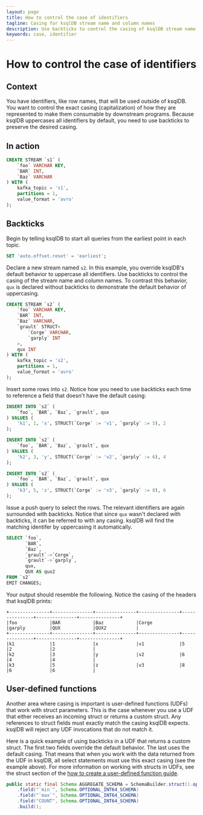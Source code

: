 ```yaml
---
layout: page
title: How to control the case of identifiers 
tagline: Casing for ksqlDB stream name and column names
description: Use backticks to control the casing of ksqlDB stream name and column names
keywords: case, identifier
---
```


# How to control the case of identifiers

## Context

You have identifiers, like row names, that will be used outside of
ksqlDB. You want to control the exact casing (capitalization) of how
they are represented to make them consumable by downstream
programs. Because ksqlDB uppercases all identifiers by default, you
need to use backticks to preserve the desired casing.

## In action

```sql
CREATE STREAM `s1` (
    `foo` VARCHAR KEY,
    `BAR` INT,
    `Baz` VARCHAR
) WITH (
    kafka_topic = 's1',
    partitions = 1,
    value_format = 'avro'
);
```

## Backticks

Begin by telling ksqlDB to start all queries from the earliest point
in each topic.

```sql
SET 'auto.offset.reset' = 'earliest';
```

Declare a new stream named `s2`. In this example, you override
ksqlDB's default behavior to uppercase all identifiers. Use backticks
to control the casing of the stream name and column names. To contrast
this behavior, `qux` is declared without backticks to demonstrate
the default behavior of uppercasing.

```sql
CREATE STREAM `s2` (
    `foo` VARCHAR KEY,
    `BAR` INT,
    `Baz` VARCHAR,
    `grault` STRUCT<
        `Corge` VARCHAR,
        `garply` INT
    >,
    qux INT
) WITH (
    kafka_topic = 's2',
    partitions = 1,
    value_format = 'avro'
);
```

Insert some rows into `s2`. Notice how you need to use backticks each
time to reference a field that doesn't have the default casing:

```sql
INSERT INTO `s2` (
    `foo`, `BAR`, `Baz`, `grault`, qux
) VALUES (
    'k1', 1, 'x', STRUCT(`Corge` := 'v1', `garply` := 5), 2
);

INSERT INTO `s2` (
    `foo`, `BAR`, `Baz`, `grault`, qux
) VALUES (
    'k2', 3, 'y', STRUCT(`Corge` := 'v2', `garply` := 6), 4
);

INSERT INTO `s2` (
    `foo`, `BAR`, `Baz`, `grault`, qux
) VALUES (
    'k3', 5, 'z', STRUCT(`Corge` := 'v3', `garply` := 8), 6
);
```

Issue a push query to select the rows. The relevant identifiers are
again surrounded with backticks. Notice that since `qux` wasn't
declared with backticks, it can be referred to with any casing. ksqlDB
will find the matching identifer by uppercasing it automatically.

```sql
SELECT `foo`,
       `BAR`,
       `Baz`,
       `grault`->`Corge`,
       `grault`->`garply`,
       qux,
       QUX AS qux2
FROM `s2`
EMIT CHANGES;
```

Your output should resemble the following. Notice the casing of the
headers that ksqlDB prints:

```
+---------------+---------------+---------------+---------------+---------------+---------------+---------------+
|foo            |BAR            |Baz            |Corge          |garply         |QUX            |QUX2           |
+---------------+---------------+---------------+---------------+---------------+---------------+---------------+
|k1             |1              |x              |v1             |5              |2              |2              |
|k2             |3              |y              |v2             |6              |4              |4              |
|k3             |5              |z              |v3             |8              |6              |6              |
```


## User-defined functions

Another area where casing is important is user-defined functions
(UDFs) that work with struct parameters. This is the case whenever you
use a UDF that either receives an incoming struct or returns a custom
struct. Any references to struct fields must exactly match the casing
ksqlDB expects. ksqlDB will reject any UDF invocations that do not
match it.

Here is a quick example of using backticks in a UDF that returns a
custom struct. The first two fields override the default behavior. The
last uses the default casing. That means that when you work with the
data returned from the UDF in ksqlDB, all select statements must use
this exact casing (see the example above). For more information on
working with structs in UDFs, see the struct section of the [how to
create a user-defined function
guide](create-a-user-defined-function.md#using-structs-and-decimals).

```java
public static final Schema AGGREGATE_SCHEMA = SchemaBuilder.struct().optional()
    .field("`min`", Schema.OPTIONAL_INT64_SCHEMA)
    .field("`max`", Schema.OPTIONAL_INT64_SCHEMA)
    .field("COUNT", Schema.OPTIONAL_INT64_SCHEMA)
    .build();
```
